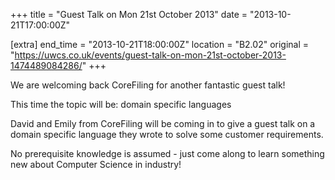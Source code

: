+++
title = "Guest Talk on Mon 21st October 2013"
date = "2013-10-21T17:00:00Z"

[extra]
end_time = "2013-10-21T18:00:00Z"
location = "B2.02"
original = "https://uwcs.co.uk/events/guest-talk-on-mon-21st-october-2013-1474489084286/"
+++

We are welcoming back CoreFiling for another fantastic guest talk\!

This time the topic will be: domain specific languages

David and Emily from CoreFiling will be coming in to give a guest talk on a domain specific language they wrote to solve some customer requirements.

No prerequisite knowledge is assumed - just come along to learn something new about Computer Science in industry\!

